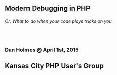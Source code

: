 ## Modern Debugging in PHP
###### Or: What to do when your code plays tricks on you
&nbsp;
&nbsp;

### Dan Holmes @ April 1st, 2015
## Kansas City PHP User's Group


